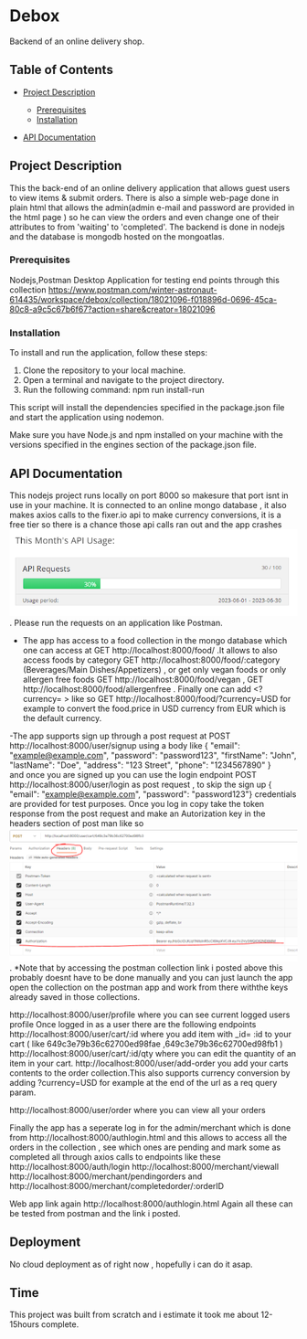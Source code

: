 # Debox

Backend of an online delivery shop.

## Table of Contents

- [Project Description](#project-description)


  - [Prerequisites](#prerequisites)
  - [Installation](#installation)


- [API Documentation](#api-documentation)

## Project Description

This the back-end of an online delivery application that allows guest users to view items & submit orders. There is also a simple web-page done in plain html that allows the admin(admin e-mail and password are provided in the html page )  so he can view the orders and even change one of their attributes to from 'waiting' to 'completed'. The backend is done in nodejs and the database is mongodb hosted on the mongoatlas.


### Prerequisites

Nodejs,Postman Desktop Application for testing end points through this collection https://www.postman.com/winter-astronaut-614435/workspace/debox/collection/18021096-f018896d-0696-45ca-80c8-a9c5c67b6f67?action=share&creator=18021096 

### Installation

To install and run the application, follow these steps:

1. Clone the repository to your local machine.
2. Open a terminal and navigate to the project directory.
3. Run the following command:
   npm run install-run

This script will install the dependencies specified in the package.json file and start the application using nodemon.

Make sure you have Node.js and npm installed on your machine with the versions specified in the engines section of the package.json file.



## API Documentation
This nodejs project runs locally on port 8000 so makesure that port isnt in use in your machine. It is  connected to an online mongo database , it also makes axios calls to the fixer.io api to make currency conversions, it is a free tier so there is a chance those api calls ran out and the app crashes ![Alt text](image.png). Please run the requests on an application like Postman.


- The app has access to a food collection in the mongo database which one can access at GET http://localhost:8000/food/ .It allows to  also access foods by category  GET http://localhost:8000/food/:category   (Beverages/Main Dishes/Appetizers) , or get only vegan foods or only allergen free foods GET http://localhost:8000/food/vegan , GET http://localhost:8000/food/allergenfree .
Finally one  can add <?currency=   >   like so GET http://localhost:8000/food/?currency=USD for example to convert the food.price in USD currency from EUR which is the default currency.

-The app supports sign up through a post request at POST http://localhost:8000/user/signup  using a body like 
{
  "email": "example@example.com",
  "password": "password123",
  "firstName": "John",
  "lastName": "Doe",
  "address": "123 Street",
  "phone": "1234567890"
}  
and once  you are signed up you can use the login endpoint POST http://localhost:8000/user/login as post request  , to skip the sign up  {
  "email": "example@example.com",
  "password": "password123"} credentials are provided for test purposes.
Once you log in copy take the token response from the post request and make an Autorization key in the headers section of post man like so ![Alt text](image-1.png)  . *Note that by accessing the postman collection link i posted above this probably doesnt have to be done manually and you can just launch the app open the collection on the postman app and work from there withthe keys already saved in those collections.

http://localhost:8000/user/profile where you can see current logged users profile
Once logged in as a user there are the following endpoints    http://localhost:8000/user/cart/:id where you add item with _id= :id to your cart ( like 649c3e79b36c62700ed98fae ,649c3e79b36c62700ed98fb1 )
http://localhost:8000/user/cart/:id/qty where you can edit the quantity of an item in your cart. 
http://localhost:8000/user/add-order you add your carts contents to the order collection.This also supports currency conversion by adding ?currency=USD for example at the end of the url as a req query param.

http://localhost:8000/user/order where you can view all your orders

Finally the app has a seperate log in for the admin/merchant which is done from http://localhost:8000/authlogin.html and  this allows  to access all the orders in the collection , see which ones are pending and mark some as completed all through axios calls to endpoints like these 
http://localhost:8000/auth/login
http://localhost:8000/merchant/viewall 
http://localhost:8000/merchant/pendingorders and 
http://localhost:8000/merchant/completedorder/:orderID
  

  Web app link again http://localhost:8000/authlogin.html
Again all these can be tested from postman and the link i posted.





## Deployment

No cloud deployment as of right now , hopefully i can do it asap.

## Time
This project was built from scratch and i estimate it took me about 12-15hours complete.
